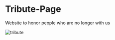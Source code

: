 # Tribute-Page
Website to honor people who are no longer with us

![tribute](https://user-images.githubusercontent.com/102544229/175943467-5a107c84-bf36-47c0-bbe4-3b763a2098eb.jpg)
